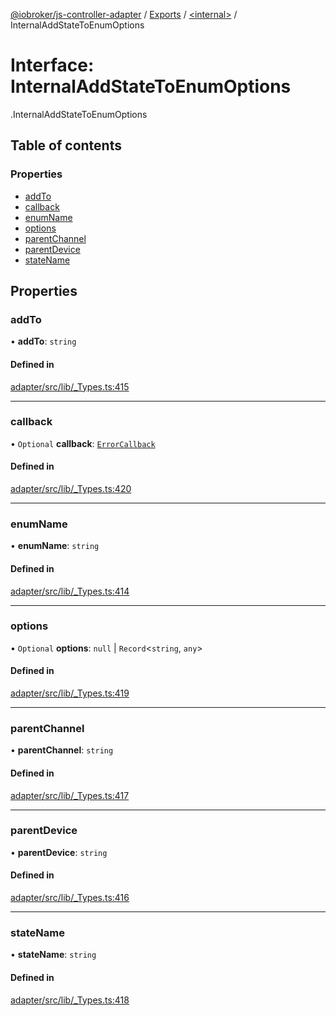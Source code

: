 [@iobroker/js-controller-adapter](../README.md) / [Exports](../modules.md) / [<internal\>](../modules/internal_.md) / InternalAddStateToEnumOptions

# Interface: InternalAddStateToEnumOptions

[<internal>](../modules/internal_.md).InternalAddStateToEnumOptions

## Table of contents

### Properties

- [addTo](internal_.InternalAddStateToEnumOptions.md#addto)
- [callback](internal_.InternalAddStateToEnumOptions.md#callback)
- [enumName](internal_.InternalAddStateToEnumOptions.md#enumname)
- [options](internal_.InternalAddStateToEnumOptions.md#options)
- [parentChannel](internal_.InternalAddStateToEnumOptions.md#parentchannel)
- [parentDevice](internal_.InternalAddStateToEnumOptions.md#parentdevice)
- [stateName](internal_.InternalAddStateToEnumOptions.md#statename)

## Properties

### addTo

• **addTo**: `string`

#### Defined in

[adapter/src/lib/_Types.ts:415](https://github.com/ioBroker/ioBroker.js-controller/blob/464b0fd6/packages/adapter/src/lib/_Types.ts#L415)

___

### callback

• `Optional` **callback**: [`ErrorCallback`](../modules/internal_.md#errorcallback)

#### Defined in

[adapter/src/lib/_Types.ts:420](https://github.com/ioBroker/ioBroker.js-controller/blob/464b0fd6/packages/adapter/src/lib/_Types.ts#L420)

___

### enumName

• **enumName**: `string`

#### Defined in

[adapter/src/lib/_Types.ts:414](https://github.com/ioBroker/ioBroker.js-controller/blob/464b0fd6/packages/adapter/src/lib/_Types.ts#L414)

___

### options

• `Optional` **options**: ``null`` \| `Record`<`string`, `any`\>

#### Defined in

[adapter/src/lib/_Types.ts:419](https://github.com/ioBroker/ioBroker.js-controller/blob/464b0fd6/packages/adapter/src/lib/_Types.ts#L419)

___

### parentChannel

• **parentChannel**: `string`

#### Defined in

[adapter/src/lib/_Types.ts:417](https://github.com/ioBroker/ioBroker.js-controller/blob/464b0fd6/packages/adapter/src/lib/_Types.ts#L417)

___

### parentDevice

• **parentDevice**: `string`

#### Defined in

[adapter/src/lib/_Types.ts:416](https://github.com/ioBroker/ioBroker.js-controller/blob/464b0fd6/packages/adapter/src/lib/_Types.ts#L416)

___

### stateName

• **stateName**: `string`

#### Defined in

[adapter/src/lib/_Types.ts:418](https://github.com/ioBroker/ioBroker.js-controller/blob/464b0fd6/packages/adapter/src/lib/_Types.ts#L418)
